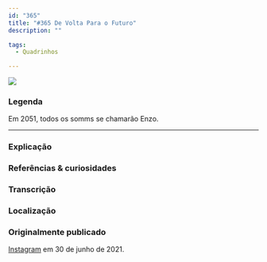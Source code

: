 ```yaml
---
id: "365"
title: "#365 De Volta Para o Futuro"
description: ""

tags:
  - Quadrinhos

---
```


![](https://bebiodicionario-com.s3.amazonaws.com/media/posts/202106/210401598_217590590221827_3433711572658428254_n_17876123897381450.jpg)


### Legenda

Em 2051, todos os somms se chamarão Enzo.

---

### Explicação



### Referências & curiosidades


### Transcrição

### Localização


### Originalmente publicado

[Instagram](https://www.instagram.com/p//) em 30 de junho de 2021.
